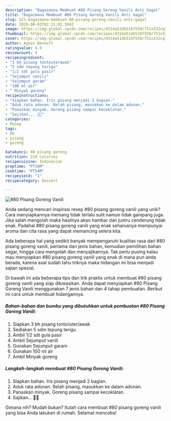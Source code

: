 ```yaml
---
description: "Bagaimana Membuat #80 Pisang Goreng Vanili Anti Gagal"
title: "Bagaimana Membuat #80 Pisang Goreng Vanili Anti Gagal"
slug: 521-bagaimana-membuat-80-pisang-goreng-vanili-anti-gagal
date: 2020-08-03T02:31:03.584Z
image: https://img-global.cpcdn.com/recipes/d314a51db516f550/751x532cq70/80-pisang-goreng-vanili-foto-resep-utama.jpg
thumbnail: https://img-global.cpcdn.com/recipes/d314a51db516f550/751x532cq70/80-pisang-goreng-vanili-foto-resep-utama.jpg
cover: https://img-global.cpcdn.com/recipes/d314a51db516f550/751x532cq70/80-pisang-goreng-vanili-foto-resep-utama.jpg
author: Agnes Bennett
ratingvalue: 4.9
reviewcount: 4
recipeingredient:
- "3 bh pisang tontouterawak"
- "5 sdm tepung terigu"
- "1/2 sdt gula pasir"
- "Sejumput vanili"
- "Sejumput garam"
- "100 ml air"
- " Minyak goreng"
recipeinstructions:
- "Siapkan bahan. Iris pisang menjadi 2 bagian."
- "Aduk rata adonan. Belah pisang, masukkan ke dalam adonan."
- "Panaskan minyak. Goreng pisang sampai kecoklatan."
- "Sajikan... 👩‍🍳"
categories:
- Resep
tags:
- 80
- pisang
- goreng

katakunci: 80 pisang goreng 
nutrition: 224 calories
recipecuisine: Indonesian
preptime: "PT16M"
cooktime: "PT54M"
recipeyield: "1"
recipecategory: Dessert

---
```



![#80 Pisang Goreng Vanili](https://img-global.cpcdn.com/recipes/d314a51db516f550/751x532cq70/80-pisang-goreng-vanili-foto-resep-utama.jpg)

Anda sedang mencari inspirasi resep #80 pisang goreng vanili yang unik? Cara menyiapkannya memang tidak terlalu sulit namun tidak gampang juga. Jika salah mengolah maka hasilnya akan hambar dan justru cenderung tidak enak. Padahal #80 pisang goreng vanili yang enak seharusnya mempunyai aroma dan cita rasa yang dapat memancing selera kita.

Ada beberapa hal yang sedikit banyak mempengaruhi kualitas rasa dari #80 pisang goreng vanili, pertama dari jenis bahan, kemudian pemilihan bahan segar, hingga cara mengolah dan menyajikannya. Tak perlu pusing kalau mau menyiapkan #80 pisang goreng vanili yang enak di mana pun anda berada, karena asal sudah tahu triknya maka hidangan ini bisa menjadi sajian spesial.




Di bawah ini ada beberapa tips dan trik praktis untuk membuat #80 pisang goreng vanili yang siap dikreasikan. Anda dapat menyiapkan #80 Pisang Goreng Vanili menggunakan 7 jenis bahan dan 4 tahap pembuatan. Berikut ini cara untuk membuat hidangannya.

<!--inarticleads1-->

##### Bahan-bahan dan bumbu yang dibutuhkan untuk pembuatan #80 Pisang Goreng Vanili:

1. Siapkan 3 bh pisang tonto/uter/awak
1. Sediakan 5 sdm tepung terigu
1. Ambil 1/2 sdt gula pasir
1. Ambil Sejumput vanili
1. Gunakan Sejumput garam
1. Gunakan 100 ml air
1. Ambil  Minyak goreng




<!--inarticleads2-->

##### Langkah-langkah membuat #80 Pisang Goreng Vanili:

1. Siapkan bahan. Iris pisang menjadi 2 bagian.
1. Aduk rata adonan. Belah pisang, masukkan ke dalam adonan.
1. Panaskan minyak. Goreng pisang sampai kecoklatan.
1. Sajikan... 👩‍🍳




Gimana nih? Mudah bukan? Itulah cara membuat #80 pisang goreng vanili yang bisa Anda lakukan di rumah. Selamat mencoba!
